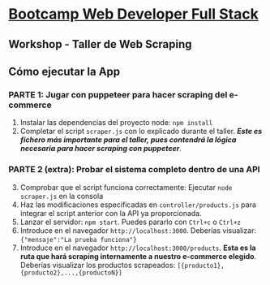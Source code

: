 


# [Bootcamp Web Developer Full Stack](https://www.thebridge.tech/bootcamps/bootcamp-fullstack-developer/)


## Workshop - Taller de Web Scraping

## Cómo ejecutar la App

### PARTE 1: Jugar con puppeteer para hacer scraping del e-commerce 
1. Instalar las dependencias del proyecto node: `npm install`
2. Completar el script `scraper.js` con lo explicado durante el taller. ***Este es fichero más importante para el taller, pues contendrá la lógica necesaria para hacer scraping con puppeteer***.


### PARTE 2 (extra): Probar el sistema completo dentro de una API
3. Comprobar que el script funciona correctamente: Ejecutar `node scraper.js` en la consola
4. Haz las modificaciones especificadas en `controller/products.js` para integrar el script anterior con la API ya proporcionada.
5. Lanzar el servidor: `npm start`. Puedes pararlo con `Ctrl+c` o `Ctrl+z`
6. Introduce en el navegador `http://localhost:3000`. Deberías visualizar: `{"mensaje":"La prueba funciona"}`
7. Introduce en el navegador `http://localhost:3000/products`. **Esta es la ruta que hará scraping internamente a nuestro e-commerce elegido**. Deberías visualizar los productos scrapeados: `[{producto1},{producto2},...,{productoN}]`

